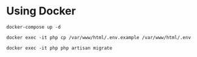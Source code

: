 # Using Docker


`docker-compose up -d`

`docker exec -it php cp /var/www/html/.env.example /var/www/html/.env`

`docker exec -it php php artisan migrate`

